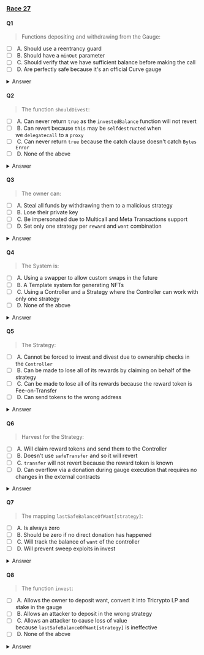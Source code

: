 ### [Race 27](https://ventral.digital/posts/2024/3/4/race-27-of-the-secureum-bootcamp-epoch-infinity/)

#### Q1 
> Functions depositing and withdrawing from the Gauge:
- [ ]  A. Should use a reentrancy guard
- [ ]  B. Should have a `minOut` parameter
- [ ]  C. Should verify that we have sufficient balance before making the call
- [ ]  D. Are perfectly safe because it's an official Curve gauge

<details>
<summary>Answer</summary>
D
<p>
A: The `invest()` and `divest()` functions, which are the only ones depositing or withdrawing from the gauge, are already using a reentrancy guard thanks to the `nonReentrant` modifier. This option implies that such a guard was missing, which is incorrect and makes this option false.
</p>
<p>
B: The `divest()` function already has such a parameter, for the `invest()` function its called `minMint` instead. Again both already have it, while the option implies that its missing. It can furthermore be noted that gauge contracts have no slippage, so these parameters aren't actually related to the fact that the gauge is being called.
</p>
<p>
C: Since the gauge does not want to get scammed, it'll check whether we have sufficient balance for us and there's no need to check this before making the call. If we had insufficient balance it would revert.
</p>
<p>
D: The gauge used is hardcoded and is indeed an official Curve gauge which will behave as expected by this code
</p>
</details>

#### Q2
> The function `shouldDivest`:
- [ ]  A. Can never return `true` as the `investedBalance` function will not revert
- [ ]  B. Can revert because `this` may be `selfdestructed` when we `delegatecall` to a `proxy`
- [ ]  C. Can never return `true` because the catch clause doesn't catch `Bytes Error`
- [ ]  D. None of the above

<details>
<summary>Answer</summary>
D
<p>
A: The `investedBalance()` function will revert when the `uint256` value returned by `balanceInPool()` is too large to fit into `uint128` when multiplied in `bal_1 * PRECISION * balanceInPool()`. This is because the expression is casted to `uint128` because of `bal_1`, the fact that it is back-cast to `uint256` in the end does not matter.
</p>
<p>
B: Random gibberish option.
</p>
<p>
C: The `} catch {` will catch all errors, even if it is some "`Bytes Error`", because it's not specifying anything specific that it is trying to catch.
</p>
</details>

#### Q3
> The owner can:
- [ ]  A. Steal all funds by withdrawing them to a malicious strategy
- [ ]  B. Lose their private key
- [ ]  C. Be impersonated due to Multicall and Meta Transactions support
- [ ]  D. Set only one strategy per `reward` and `want` combination

<details>
<summary>Answer</summary>
A,B,C
<p>
A: The owner is capable of arbitrarily adding new strategies, and using `invest()` and `divest()` to move funds between them. A malicious owner could indeed simply add a strategy that allows stealing all of the funds after moving them there.
</p>
<p>
B: Protocol owners can indeed lose their private key, a simple and true statement. Sadly it happens all the time, or is used to cover up a rug pull. Since this is off-chain operational security, it's hard to tell and often not much thought is put into preventing it.
</p>
<p>
C: Account Impersonation is indeed possible through combining ERC-2771 and Multicall with the used version of OpenZeppelin which does not contain the appropriate fix yet. If you're unfamiliar with this bug, take a look at the detailed [write-up about it(opens in a new tab)](https://ventral.digital/posts/2024/1/19/ethereum-smart-contract-auditors-2023-rewind/#erc-2771--multicall--account-impersonation) in the Ethereum Smart Contract Auditor's 2023 Rewind.
</p>
<p>
D: While there's code that prevents adding the same swap route in `allowedSwap`, this check is directional. Even if `[reward][want]` has already been set, there's always a second combination involving both of these values that is still allowed (basically `[want][reward]`).
</p>
</details>

#### Q4
> The System is:
- [ ]  A. Using a swapper to allow custom swaps in the future
- [ ]  B. A Template system for generating NFTs
- [ ]  C. Using a Controller and a Strategy where the Controller can work with only one strategy
- [ ]  D. None of the above

<details>
<summary>Answer</summary>
A
<p>
A: It indeed appears to be using a "swapper".
</p>
<p>
B: Just random gibberish again.
</p>
<p>
C: The controller appears to work with many Strategies.
</p>
</details>

#### Q5
> The Strategy:
- [ ]  A. Cannot be forced to invest and divest due to ownership checks in the `Controller`
- [ ]  B. Can be made to lose all of its rewards by claiming on behalf of the strategy
- [ ]  C. Can be made to lose all of its rewards because the reward token is Fee-on-Transfer
- [ ]  D. Can send tokens to the wrong address

<details>
<summary>Answer</summary>
A,B
<p>
A: These operations are indeed permissioned by an ownership check.
</p>
<p>
B: Is true when exploiting a gauge <a href="https://github.com/code-423n4/2023-07-tapioca-findings/issues/1429" target="_blank">loss-of-yield attack</a>
</p>
<p>
C/D: More gibberish.
</p>
</details>

#### Q6
> Harvest for the Strategy:
- [ ]  A. Will claim reward tokens and send them to the Controller
- [ ]  B. Doesn't use `safeTransfer` and so it will revert
- [ ]  C. `transfer` will not revert because the reward token is known
- [ ]  D. Can overflow via a donation during gauge execution that requires no changes in the external contracts

<details>
<summary>Answer</summary>
A,C
<p>
A: That's indeed what the code appears to do.
</p>
<p>
B/C: The token we're calling `transfer()` on is a hardcoded Curve token that is known to work as expected by this code. A `safeTransfer` wrapper would only be necessary if it's unknown how the used token handles errors.
</p>
<p>
D: You guessed it, gibberish it is.
</p>
</details>

#### Q7
> The mapping `lastSafeBalanceOfWant[strategy]`:
- [ ]  A. Is always zero
- [ ]  B. Should be zero if no direct donation has happened
- [ ]  C. Will track the balance of `want` of the controller
- [ ]  D. Will prevent sweep exploits in invest

<details>
<summary>Answer</summary>
B
<p>
As you can tell from the code comment, the way that `lastSafeBalanceOfWant[strategy]` is currently used is incorrect and should be swapped.
</p>
<p>
A/B: Although it is most likely to be zero indeed, it can't be said that it's always zero because there's the possibility that a "direct donation" (ie. a injection of funds) happened.
</p>
<p>
C: It's not tracking as intended since setting the mapping's value and checking it are swapped.
</p>
<p>
D: Incorrect, this offers no protection.
</p>
</details>

#### Q8
> The function `invest`:
- [ ]  A. Allows the owner to deposit want, convert it into Tricrypto LP and stake in the gauge
- [ ]  B. Allows an attacker to deposit in the wrong strategy
- [ ]  C. Allows an attacker to cause loss of value because `lastSafeBalanceOfWant[strategy]` is ineffective
- [ ]  D. None of the above

<details>
<summary>Answer</summary>
A,B,C
<p>
A: That's factually what it does. You can see that it's indeed "Tricrypto LP" by checking the gauge's token tracker in <a href="https://arbiscan.io/address/0x555766f3da968ecBefa690Ffd49A2Ac02f47aa5f" target="_blank">arbiscan</a>.
</p>
<p>
B/C: Both are possible thanks to the ERC-2771 + Multicall bug mentioned in Question 3
</p>
</details>